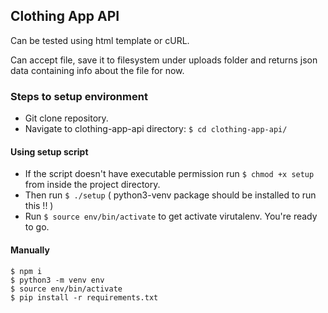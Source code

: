 ## Clothing App API

Can be tested using html template or cURL.  

Can accept file, save it to filesystem under uploads folder and returns json data containing info about the file for now.  

### Steps to setup environment

- Git clone repository.
- Navigate to clothing-app-api directory:
```$ cd clothing-app-api/ ```

#### Using setup script

- If the script doesn't have executable permission run `$ chmod +x setup` from inside the project directory.
- Then run `$ ./setup` ( python3-venv package should be installed to run this !! )
- Run `$ source env/bin/activate` to get activate virutalenv. You're ready to go.

#### Manually

``` 
$ npm i
$ python3 -m venv env
$ source env/bin/activate
$ pip install -r requirements.txt

```
